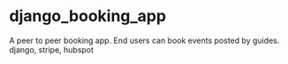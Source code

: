 # django_booking_app
A peer to peer booking app. End users can book events posted by guides. django, stripe, hubspot
